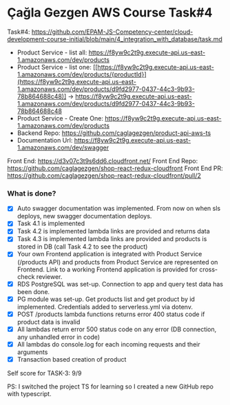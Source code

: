 # Çağla Gezgen AWS Course Task#4

Task#4: https://github.com/EPAM-JS-Competency-center/cloud-development-course-initial/blob/main/4_integration_with_database/task.md


* Product Service - list all: https://f8yw9c2t9g.execute-api.us-east-1.amazonaws.com/dev/products
* Product Service - list one: [[https://f8yw9c2t9g.execute-api.us-east-1.amazonaws.com/dev/products/{productId}](https://f8yw9c2t9g.execute-api.us-east-1.amazonaws.com/dev/products/d9fd2977-0437-44c3-9b93-78b864688c48)]
-> https://f8yw9c2t9g.execute-api.us-east-1.amazonaws.com/dev/products/d9fd2977-0437-44c3-9b93-78b864688c48
* Product Service - Create One: https://f8yw9c2t9g.execute-api.us-east-1.amazonaws.com/dev/products
* Backend Repo: https://github.com/caglagezgen/product-api-aws-ts
* Documentation Url: https://f8yw9c2t9g.execute-api.us-east-1.amazonaws.com/dev/swagger

Front End: https://d3v07c3t9s6dd6.cloudfront.net/
Front End Repo: https://github.com/caglagezgen/shop-react-redux-cloudfront
Front End PR: https://github.com/caglagezgen/shop-react-redux-cloudfront/pull/2



### What is done?

- [x] Auto swagger documentation was implemented. From now on when sls deploys, new swagger documentation deploys.
- [x]  Task 4.1 is implemented
- [x]  Task 4.2 is implemented lambda links are provided and returns data
- [x] Task 4.3 is implemented lambda links are provided and products is stored in DB (call Task 4.2 to see the product)
- [x] Your own Frontend application is integrated with Product Service (/products API) and products from Product Service are represented on Frontend. Link to a working Frontend application is provided for cross-check reviewer.
- [x] RDS PostgreSQL was set-up. Connection to app and query test data has been done.
- [x] PG module was set-up. Get products list and get product by id implemented. Credentials added to serverless.yml via dotenv.
- [x] POST /products lambda functions returns error 400 status code if product data is invalid
- [x]  All lambdas return error 500 status code on any error (DB connection, any unhandled error in code)
- [x]  All lambdas do console.log for each incoming requests and their arguments
- [x]  Transaction based creation of product

Self score for TASK-3: 9/9

PS: I switched the project TS for learning so I created a new GitHub repo with typescript.

